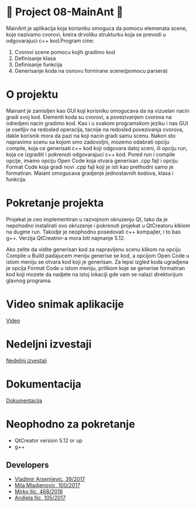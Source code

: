 # :ant: Project 08-MainAnt :ant:

MainAnt je aplikacija koja korisniku omoguca da pomocu elemenata scene, koje nazivamo cvorovi, kreira drvoliku strukturku koja se prevodi u odgovarajuci c++ kod.Program cine:
1. Cvorovi scene pomocu kojih gradimo kod 
2. Definisanje klasa
3. Definisanje funkcija
4. Generisanje koda na osnovu formirane scene(pomocu parsera)

# O projektu
Mainant je zamisljen kao GUI koji korisniku omogucava da na vizuelan nacin gradi svoj kod. Elementi koda su cvorovi, a povezivanjem cvorova na odredjeni  nacin gradimo kod. Kao i u svakom programskom jeziku i nas GUI je osetljiv na redosled operacija, tacnije na redosled povezivanja cvorova, dakle korisnik mora da pazi na koji nacin gradi samu scenu. Nakon sto napravimo scenu sa kojom smo zadovoljni, mozemo odabrati opciju compile, koja ce generisati c++ kod koji odgovara datoj sceni, ili opciju run, koja ce izgraditi i pokrenuti odgovarajuci c++ kod. Pored run i compile opcije, imamo opciju Open Code koja otvara generisan .cpp fajl i opciju Format Code koja gradi novi .cpp fajl koji je isti kao prethodni samo je formatiran. 
Maiant omogucava gradjenje jednostavnih kodova, klasa i funkcija. 

# Pokretanje projekta
Projekat je ceo implementiran u razvojnom okruzenju Qt, tako da je nepohodno instalirati ovo okruzenje i pokrenuti projekat u QtCreatoru klkiom na dugme run. Takodje je neophodno posedovati c++ kompajler, i to bas g++. Verzija QtCreatror-a mora biti najmanje 5.12. 

Ako zelite da vidite generisan kod za napravljenu scenu klikom na opciju Compile u Build padajucem meniju generise se kod, a opcijom Open Code u istom meniju se otvara kod koji je generisan. Za lepsi izgled koda ugradjena je opcija Format Code u istom meniju, prilikom koje se generise formatiran kod koji mozete da nadjete na istoj lokaciji gde vam se nalazi direktorijum glavnog programa.

# Video snimak aplikacije

[Video](https://drive.google.com/file/d/1i_hih03tABAcz8mNLgUuM7UTYp16eRqC/view?usp=sharing)

# Nedeljni izvestaji

[Nedeljni izvestaji](https://gitlab.com/matf-bg-ac-rs/course-rs/projects-2020-2021/08-mainant/-/wikis/Home-Page)

# Dokumentacija

[Dokumentacija](https://gitlab.com/matf-bg-ac-rs/course-rs/projects-2020-2021/08-mainant/-/blob/master/documentation/UMLDiagram.html)

# Neophodno za pokretanje
- QtCreator version 5.12 or up
- g++


## Developers

- [Vladimir Arsenijevic, 39/2017](https://gitlab.com/Alienso)
- [Mila Mladjenovic, 100/2017](https://gitlab.com/milamladjenovic)
- [Mirko Ilic, 468/2018](https://gitlab.com/Mirko07998)
- [Andjela Ilic, 105/2017](https://gitlab.com/ilicandjela)

